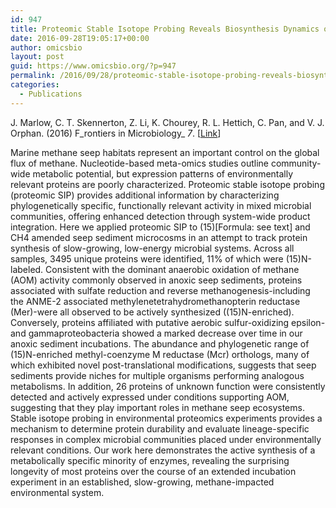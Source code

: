 ```yaml
---
id: 947
title: Proteomic Stable Isotope Probing Reveals Biosynthesis Dynamics of Slow Growing Methane Based Microbial Communities
date: 2016-09-28T19:05:17+00:00
author: omicsbio
layout: post
guid: https://www.omicsbio.org/?p=947
permalink: /2016/09/28/proteomic-stable-isotope-probing-reveals-biosynthesis-dynamics-of-slow-growing-methane-based-microbial-communities/
categories:
  - Publications
---
```

J. Marlow, C. T. Skennerton, Z. Li, K. Chourey, R. L. Hettich, C. Pan, and V. J. Orphan. (2016) F_rontiers in Microbiology_ _7_. [[Link](https://www.frontiersin.org/articles/10.3389/fmicb.2016.00563/full)]

Marine methane seep habitats represent an important control on the global flux of methane. Nucleotide-based meta-omics studies outline community-wide metabolic potential, but expression patterns of environmentally relevant proteins are poorly characterized. Proteomic stable isotope probing (proteomic SIP) provides additional information by characterizing phylogenetically specific, functionally relevant activity in mixed microbial communities, offering enhanced detection through system-wide product integration. Here we applied proteomic SIP to (15)[Formula: see text] and CH4 amended seep sediment microcosms in an attempt to track protein synthesis of slow-growing, low-energy microbial systems. Across all samples, 3495 unique proteins were identified, 11% of which were (15)N-labeled. Consistent with the dominant anaerobic oxidation of methane (AOM) activity commonly observed in anoxic seep sediments, proteins associated with sulfate reduction and reverse methanogenesis-including the ANME-2 associated methylenetetrahydromethanopterin reductase (Mer)-were all observed to be actively synthesized ((15)N-enriched). Conversely, proteins affiliated with putative aerobic sulfur-oxidizing epsilon- and gammaproteobacteria showed a marked decrease over time in our anoxic sediment incubations. The abundance and phylogenetic range of (15)N-enriched methyl-coenzyme M reductase (Mcr) orthologs, many of which exhibited novel post-translational modifications, suggests that seep sediments provide niches for multiple organisms performing analogous metabolisms. In addition, 26 proteins of unknown function were consistently detected and actively expressed under conditions supporting AOM, suggesting that they play important roles in methane seep ecosystems. Stable isotope probing in environmental proteomics experiments provides a mechanism to determine protein durability and evaluate lineage-specific responses in complex microbial communities placed under environmentally relevant conditions. Our work here demonstrates the active synthesis of a metabolically specific minority of enzymes, revealing the surprising longevity of most proteins over the course of an extended incubation experiment in an established, slow-growing, methane-impacted environmental system.